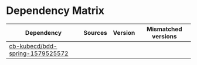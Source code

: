 # Dependency Matrix

Dependency | Sources | Version | Mismatched versions
---------- | ------- | ------- | -------------------
[cb-kubecd/bdd-spring-1579525572](https://github.com/cb-kubecd/bdd-spring-1579525572.git) |  | []() | 
